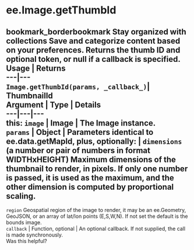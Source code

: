  
#  ee.Image.getThumbId
bookmark_borderbookmark Stay organized with collections  Save and categorize content based on your preferences.
Returns the thumb ID and optional token, or null if a callback is specified.
Usage | Returns  
---|---  
`Image.getThumbId(params, _callback_)`|  ThumbnailId  
Argument | Type | Details  
---|---|---  
this: `image` | Image | The Image instance.  
`params` | Object | Parameters identical to ee.data.getMapId, plus, optionally:  |  ` dimensions ` (a number or pair of numbers in format WIDTHxHEIGHT) Maximum dimensions of the thumbnail to render, in pixels. If only one number is passed, it is used as the maximum, and the other dimension is computed by proportional scaling.  
---  
` region ` Geospatial region of the image to render, it may be an ee.Geometry, GeoJSON, or an array of lat/lon points (E,S,W,N). If not set the default is the bounds image.  
`callback` | Function, optional | An optional callback. If not supplied, the call is made synchronously.  
Was this helpful?
